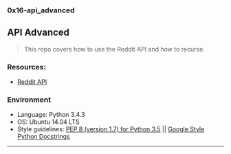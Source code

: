 ### 0x16-api_advanced 


## API Advanced
> This repo covers how to use the Reddit API and how to recurse.

### Resources:
* [Reddit API](https://www.reddit.com/dev/api/)

### Environment
* Language: Python 3.4.3
* OS: Ubuntu 14.04 LTS
* Style guidelines: [PEP 8 (version 1.7) for Python 3.5](https://www.python.org/dev/peps/pep-0008/) || [Google Style Python Docstrings](http://sphinxcontrib-napoleon.readthedocs.io/en/latest/example_google.html)
---

